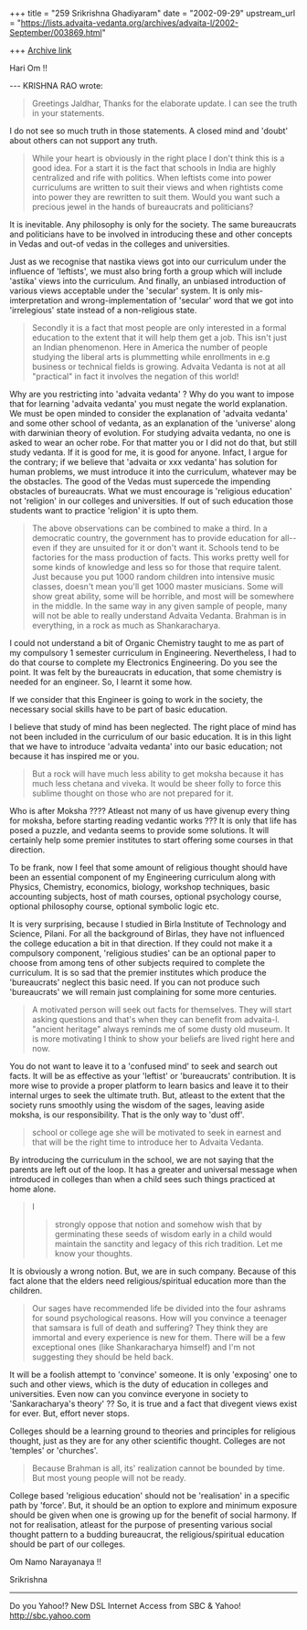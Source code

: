 +++
title = "259 Srikrishna Ghadiyaram"
date = "2002-09-29"
upstream_url = "https://lists.advaita-vedanta.org/archives/advaita-l/2002-September/003869.html"

+++
[Archive link](https://lists.advaita-vedanta.org/archives/advaita-l/2002-September/003869.html)

Hari Om !!

--- KRISHNA RAO <braos at YAHOO.COM> wrote:
>
> Greetings Jaldhar,
> Thanks for the elaborate update. I can see the truth
> in your statements.

I do not see so much truth in those statements. A
closed mind and 'doubt' about others  can not support
any truth.


> While your heart is obviously in the right place I
> don't think this is a
> good idea. For a start it is the fact that schools
> in India are highly
> centralized and rife with politics. When leftists
> come into power
> curriculums are written to suit their views and when
> rightists come into
> power they are rewritten to suit them. Would you
> want such a precious
> jewel in the hands of bureaucrats and politicians?
>

It is inevitable. Any philosophy is only for the
society. The same bureaucrats and politicians have to
be involved in introducing these and other concepts in
Vedas and out-of vedas in the colleges and
universities.

Just as we recognise that nastika views got into our
curriculum under the influence of 'leftists', we must
also bring forth a group which will include 'astika'
views into the curriculum. And finally, an unbiased
introduction of various views acceptable under the
'secular' system. It is only mis-imterpretation and
wrong-implementation of 'secular' word that we got
into 'irrelegious'  state instead of a non-religious
state.


> Secondly it is a fact that most people are only
> interested in a formal
> education to the extent that it will help them get a
> job. This isn't just
> an Indian phenomenon. Here in America the number of
> people studying the
> liberal arts is plummetting while enrollments in e.g
> business or technical
> fields is growing. Advaita Vedanta is not at all
> "practical" in fact it
> involves the negation of this world!
>

Why are you restricting into 'advaita vedanta' ? Why
do you want to impose that for learning 'advaita
vedanta' you must negate the world explanation. We
must be open minded to consider the explanation of
'advaita vedanta' and some other school of vedanta, as
an explanation of the 'universe' along with darwinian
theory of evolution. For studying advaita vedanta, no
one is asked to wear an ocher robe. For that matter
you or I did not do that, but still study vedanta. If
it is good for me, it is good for anyone. Infact, I
argue for the contrary; if we believe that 'advaita or
xxx vedanta' has solution for human problems, we must
introduce it into the curriculum, whatever may be the
obstacles. The good of the Vedas must supercede the
impending obstacles of bureaucrats.
What we must encourage is 'religious education' not
'religion' in our colleges and universities. If out of
such education those students want to practice
'religion' it is upto them.

> The above observations can be combined to make a
> third. In a democratic
> country, the government has to provide education for
> all--even if they are
> unsuited for it or don't want it. Schools tend to be
> factories for the
> mass production of facts. This works pretty well for
> some kinds of
> knowledge and less so for those that require talent.
> Just because you put
> 1000 random children into intensive music classes,
> doesn't mean you'll get
> 1000 master musicians. Some will show great ability,
> some will be
> horrible, and most will be somewhere in the middle.
> In the same way in
> any given sample of people, many will not be able to
> really understand
> Advaita Vedanta. Brahman is in everything, in a rock
> as much as
> Shankaracharya.

I could not understand a bit of Organic Chemistry
taught to me as part of my compulsory 1 semester
curriculum in Engineering. Nevertheless, I had to do
that course to complete my Electronics Engineering. Do
you see the point. It was felt by the bureaucrats in
education, that some chemistry is needed for an
engineer. So, I learnt it some how.

If we consider that this Engineer is going to work in
the society, the necessary social skills have to be
part of basic education.

I believe that study of mind has been neglected. The
right place of mind has not been included in the
curriculum of our basic education. It is in this light
that we have to introduce 'advaita vedanta' into our
basic education; not because it has inspired me or
you.

>But a rock will have much less
> ability to get moksha
> because it has much less chetana and viveka. It
> would be sheer folly to
> force this sublime thought on those who are not
> prepared for it.
>

Who is after Moksha ???? Atleast not many of us  have
givenup every thing for moksha, before starting
reading vedantic works ??? It is only that life has
posed a puzzle, and vedanta seems to provide some
solutions. It will certainly help some premier
institutes to start offering some courses in that
direction.

To be frank, now I feel that some amount of religious
thought should have been an essential component of my
Engineering curriculum along with Physics, Chemistry,
economics, biology, workshop techniques, basic
accounting subjects, host of math courses, optional
psychology course, optional philosophy course,
optional symbolic logic etc.

It is very surprising, because I studied in Birla
Institute of Technology and Science, Pilani. For all
the background of Birlas, they have not influenced the
college education a bit in that direction. If they
could not make it a compulsory component, 'religious
studies' can be an optional paper to choose from among
tens of other subjects required to complete the
curriculum. It is so sad that the premier institutes
which produce the 'bureaucrats' neglect this basic
need. If you can not produce such 'bureaucrats' we
will remain just complaining for some more centuries.


> A motivated
> person will seek out facts for themselves. They will
> start asking
> questions and that's when they can benefit from
> advaita-l. "ancient
> heritage" always reminds me of some dusty old
> museum. It is more
> motivating I think to show your beliefs are lived
> right here and now.
>

You do not want to leave it to a 'confused mind' to
seek and search out facts. It will be as effective as
your 'leftist' or 'bureaucrats' contribution. It is
more wise to provide a proper platform to learn basics
and leave it to their internal urges to seek the
ultimate truth. But, atleast to the extent that the
society runs smoothly using the wisdom of the sages,
leaving aside moksha, is our responsibility. That is
the only way to 'dust off'.


> school or college age she will be motivated to seek
> in earnest and that
> will be the right time to introduce her to Advaita
> Vedanta.
>

By introducing the curriculum in the school, we are
not saying that the parents are left out of the loop.
It has a greater and universal message when introduced
in colleges than when a child sees such things
practiced at home alone.


>I
> > strongly oppose that notion and somehow wish that
> by germinating these
> > seeds of wisdom early in a child would maintain
> the sanctity and legacy
> > of this rich tradition. Let me know your thoughts.

It is obviously a wrong notion. But, we are in such
company. Because of this fact alone that the elders
need religious/spiritual education more than the
children.

>
> Our sages have recommended life be divided into the
> four ashrams for sound
> psychological reasons. How will you convince a
> teenager that samsara is
> full of death and suffering? They think they are
> immortal and every
> experience is new for them. There will be a few
> exceptional ones (like
> Shankaracharya himself) and I'm not suggesting they
> should be held back.

It will be a foolish attempt to 'convince' someone. It
is only 'exposing' one to such and other views, which
is the duty of education in colleges and universities.
Even now can you convince everyone in society to
'Sankaracharya's theory' ?? So, it is true and a fact
that divegent views exist for ever. But, effort never
stops.

Colleges should be a  learning ground to theories and
principles for religious thought, just as they are for
any other scientific thought. Colleges are not
'temples' or 'churches'.

> Because Brahman is all, its' realization cannot be
> bounded by time. But
> most young people will not be ready.

College based 'religious education' should not be
'realisation' in a specific path by 'force'. But, it
should be an option to explore and minimum exposure
should be given when one is growing up for the benefit
of social harmony. If not for realisation, atleast for
the purpose of presenting various social thought
pattern to a budding bureaucrat, the
religious/spiritual education should be part of our
colleges.

Om Namo Narayanaya !!

Srikrishna




__________________________________________________
Do you Yahoo!?
New DSL Internet Access from SBC & Yahoo!
http://sbc.yahoo.com

